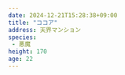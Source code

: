 ```yaml
---
date: 2024-12-21T15:28:38+09:00
title: "ココア"
address: 天界マンション
species:
 - 悪魔
height: 170
age: 22
---
```


